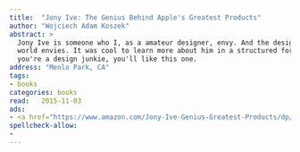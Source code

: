 ```yaml
---
title:  "Jony Ive: The Genius Behind Apple's Greatest Products"
author: "Wojciech Adam Koszek"
abstract: >
  Jony Ive is someone who I, as a amateur designer, envy. And the design
  world envies. It was cool to learn more about him in a structured form. If
  you're a design junkie, you'll like this one.
address: "Menlo Park, CA"
tags:
- books
categories: books
read:	2015-11-03
ads:
- <a href="https://www.amazon.com/Jony-Ive-Genius-Greatest-Products/dp/159184617X/ref=as_li_ss_il?s=books&ie=UTF8&qid=1466061154&sr=1-1&keywords=Jony+Ive%3A+The+Genius+Behind+Apple%27s+Greatest+Products&linkCode=li2&tag=wojcadamkoszh-20&linkId=007b582fe9a7983831a0a2b85abbdefe" target="_blank"><img border="0" src="//ws-na.amazon-adsystem.com/widgets/q?_encoding=UTF8&ASIN=159184617X&Format=_SL160_&ID=AsinImage&MarketPlace=US&ServiceVersion=20070822&WS=1&tag=wojcadamkoszh-20" ></a><img src="//ir-na.amazon-adsystem.com/e/ir?t=wojcadamkoszh-20&l=li2&o=1&a=159184617X" width="1" height="1" border="0" alt="" style="border:none !important; margin:0px !important;" />
spellcheck-allow:
- 
---
```


